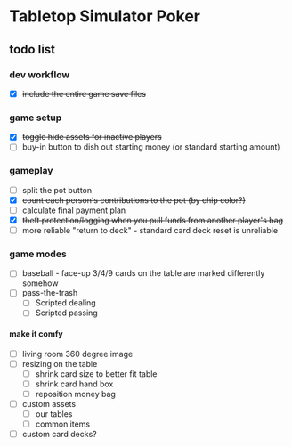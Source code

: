 # Tabletop Simulator Poker

## todo list

### dev workflow
- [x] ~~include the entire game save files~~

### game setup
- [x] ~~toggle hide assets for inactive players~~
- [ ] buy-in button to dish out starting money (or standard starting amount)

### gameplay
- [ ] split the pot button
- [x] ~~count each person's contributions to the pot (by chip color?)~~
- [ ] calculate final payment plan
- [x] ~~theft protection/logging when you pull funds from another player's bag~~
- [ ] more reliable "return to deck" - standard card deck reset is unreliable

### game modes
- [ ] baseball - face-up 3/4/9 cards on the table are marked differently somehow 
- [ ] pass-the-trash
  - [ ] Scripted dealing
  - [ ] Scripted passing

#### make it comfy
- [ ] living room 360 degree image
- [ ] resizing on the table
  - [ ] shrink card size to better fit table
  - [ ] shrink card hand box
  - [ ] reposition money bag
- [ ] custom assets
  - [ ] our tables
  - [ ] common items
- [ ] custom card decks?

